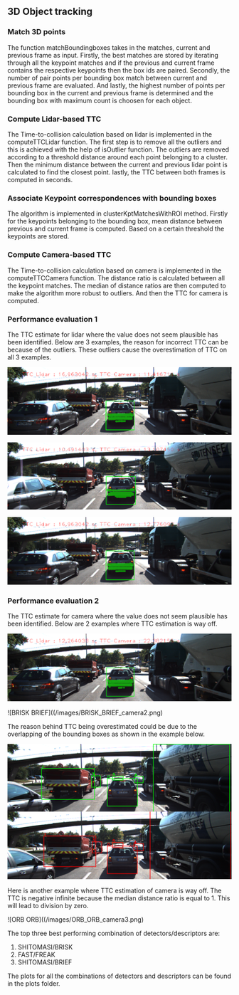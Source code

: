 ## 3D Object tracking

### Match 3D points
The function matchBoundingboxes takes in the matches, current and previous frame as input. Firstly, the best matches are stored by iterating through all the keypoint matches and if the previous and current frame contains the respective keypoints then the box ids are paired. Secondly, the number of pair points per bounding box match between current and previous frame are evaluated. And lastly, the highest number of points per bounding box in the current and previous frame is determined and the bounding box with maximum count is choosen for each object.

### Compute Lidar-based TTC
The Time-to-collision calculation based on lidar is implemented in the computeTTCLidar function. The first step is to remove all the outliers and this is achieved with the help of isOutlier function. The outliers are removed according to a threshold distance around each point belonging to a cluster. Then the minimum distance between the current and previous lidar point is calculated to find the closest point. lastly, the TTC between both frames is computed in seconds.

### Associate Keypoint correspondences with bounding boxes
The algorithm is implemented in clusterKptMatchesWithROI method. Firstly for the keypoints belonging to the bounding box, mean distance between previous and current frame is computed. Based on a certain threshold the keypoints are stored. 

### Compute Camera-based TTC
The Time-to-collision calculation based on camera is implemented in the computeTTCCamera function. The distance ratio is calculated between all the keypoint matches. The median of distance ratios are then computed to make the algorithm more robust to outliers. And then the TTC for camera is computed.

### Performance evaluation 1
The TTC estimate for lidar where the value does not seem plausible has been identified. Below are 3 examples, the reason for incorrect TTC can be because of the outliers. These outliers cause the overestimation of TTC on all 3 examples.

![FAST ORB](/images/FAST_ORB_Lidar1.png)

![FAST FREAK](/images/FAST_FREAK_lidar2.png)

![SIFT FREAK](/images/SIFT_FREAK_lidar3.png)

### Performance evaluation 2
The TTC estimate for camera where the value does not seem plausible has been identified. Below are 2 examples where TTC estimation is way off. 

![BRISK FREAK](/images/BRISK_FREAK_camera1.png)

![BRISK BRIEF]((/images/BRISK_BRIEF_camera2.png)

The reason behind TTC being overestimated could be due to the overlapping of the bounding boxes as shown in the example below.

![Overlapping Bounding boxes](/images/multiplebox.png)

Here is another example where TTC estimation of camera is way off. The TTC is negative infinite because the median distance ratio is equal to 1. This will lead to division by zero.

![ORB ORB]((/images/ORB_ORB_camera3.png)

The top three best performing combination of detectors/descriptors are:
1. SHITOMASI/BRISK
2. FAST/FREAK
3. SHITOMASI/BRIEF

The plots for all the combinations of detectors and descriptors can be found in the plots folder.
